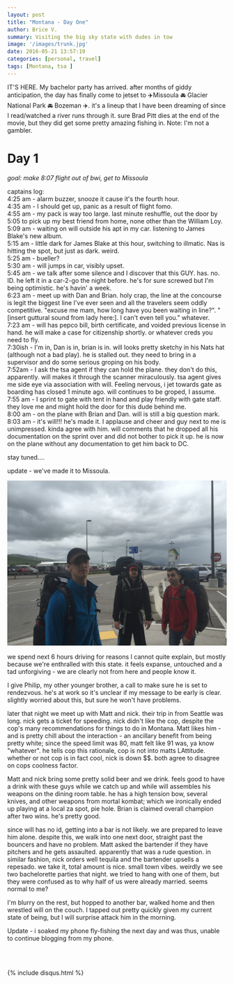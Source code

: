 ```yaml
---
layout: post
title: "Montana - Day One"
author: Brice V.
summary: Visiting the big sky state with dudes in tow
image: '/images/trunk.jpg'
date: 2016-05-21 13:57:19
categories: [personal, travel]
tags: [Montana, tsa ]
---
```


IT'S HERE. My bachelor party has arrived. after months of giddy anticipation, the day has finally come to jetset to ✈️Missoula 🚘 Glacier National Park 🚘 Bozeman ✈️. it's a lineup that I have been dreaming of since I read/watched a river runs through it. sure Brad Pitt dies at the end of the movie, but they did get some pretty amazing fishing in. Note: I'm not a gambler.

**Day 1**
=======

_goal: make 8:07 flight out of bwi, get to Missoula_

captains log:  
4:25 am - alarm buzzer, snooze it cause it's the fourth hour.  
4:35 am - I should get up, panic as a result of flight fomo.  
4:55 am - my pack is way too large. last minute reshuffle, out the door by 5:05 to pick up my best friend from home, none other than the William Loy.   
5:09 am - waiting on will outside his apt in my car. listening to James Blake's new album.   
5:15 am - little dark for James Blake at this hour, switching to illmatic. Nas is hitting the spot, but just as dark. weird.  
5:25 am - bueller?  
5:30 am - will jumps in car, visibly upset.  
5:45 am - we talk after some silence and I discover that this GUY. has. no. ID. he left it in a car-2-go the night before. he's for sure screwed but I'm being optimistic. he's havin' a week.  
6:23 am - meet up with Dan and Brian. holy crap, the line at the concourse is legit the biggest line I've ever seen and all the travelers seem oddly competitive. "excuse me mam, how long have you been waiting in line?". "[insert guttural sound from lady here:]. I can't even tell you." whatever.   
7:23 am - will has pepco bill, birth certificate, and voided previous license in hand. he will make a case for citizenship shortly.  or whatever creds you need to fly.  
7:30ish - I'm in, Dan is in, brian is in. will looks pretty sketchy in his Nats hat (although not a bad play). he is stalled out. they need to bring in a supervisor and do some serious groping on his body.   
7:52am - I ask the tsa agent if they can hold the plane. they don't do this, apparently.  will makes it through the scanner miraculously. tsa agent gives me side eye via association with will. Feeling nervous, i jet towards gate as boarding has closed 1 minute ago. will continues to be groped, I assume.  
7:55 am - I sprint to gate with tent in hand and play friendly with gate staff. they love me and might hold the door for this dude behind me.  
8:00 am - on the plane with Brian and Dan. will is still a big question mark.   
8:03 am - it's will!!! he's made it. I applause and cheer and guy next to me is unimpressed. kinda agree with him. will comments that he dropped all his documentation on the sprint over and did not bother to pick it up. he is now on the plane without any documentation to get him back to DC. 
  
  
stay tuned....
 
update - we've made it to Missoula.
   
<img class="img-responsive post-img" src = "/../images/Missoula.jpg" />

  
we spend next 6 hours driving for reasons I cannot quite explain, but mostly because we're enthralled with this state. it feels expanse, untouched and a tad unforgiving - we are clearly not from here and people know it.

I give Philip, my other younger brother, a call to make sure he is set to rendezvous. he's at work so it's unclear if my message to be early is clear. slightly worried about this, but sure he won't have problems.

later that night we meet up with Matt and nick. their trip in from Seattle was long. nick gets a ticket for speeding. nick didn't like the cop, despite the cop's many recommendations for things to do in Montana. Matt likes him - and is pretty chill about the interaction - an ancillary benefit from being pretty white; since the speed limit was 80, matt felt like 91 was, ya know "whatever". he tells cop this rationale, cop is not into matts LAttitude. whether or not cop is in fact cool, nick is down $$. both agree to disagree on cops coolness factor.

Matt and nick bring some pretty solid beer and we drink. feels good to have a drink with these guys while we catch up and while will assembles his weapons on the dining room table. he has a high tension bow, several knives, and other weapons from mortal kombat; which we ironically ended up playing at a local za spot, pie hole. Brian is claimed overall champion after two wins. he's pretty good. 
  

since will has no id, getting into a bar is not likely. we are prepared to leave him alone. despite this, we walk into one next door, straight past the bouncers and have no problem. Matt asked the bartender if they have pitchers and he gets assaulted. apparently that was a rude question. in similar fashion, nick orders well tequila and the bartender upsells a repesado. we take it, total amount is nice. small town vibes. weirdly we see two bachelorette parties that night. we tried to hang with one of them, but they were confused as to why half of us were already married. seems normal to me?
  
I'm blurry on the rest, but hopped to another bar, walked home and then wrestled will on the couch. I tapped out pretty quickly given my current state of being, but I will surprise attack him in the morning.

  
Update - i soaked my phone fly-fishing the next day and was thus, unable to continue blogging from my phone. 

<script async id="_ck_321906" src="https://forms.convertkit.com/321906?v=6"></script>

<br />
<br />

{% include disqus.html %} 
